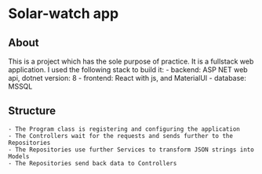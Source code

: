 # Solar-watch app

## About

This is a project which has the sole purpose of practice. It is a fullstack web application. I used the following stack to build it:
    - backend: ASP NET web api, dotnet version: 8
    - frontend: React with js, and MaterialUI
    - database: MSSQL

## Structure
    - The Program class is registering and configuring the application
    - The Controllers wait for the requests and sends further to the Repositories
    - The Repositories use further Services to transform JSON strings into Models
    - The Repositories send back data to Controllers
